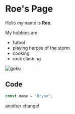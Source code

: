 # Roe's Page

Hello _my_ name is **Roe**.

My hobbies are

- futbol
- playing heroes of the storm
- cooking
- rock climbing

![goku](https://static.wikia.nocookie.net/p__/images/8/81/Goku_Super_Hero_Infobox.png/revision/latest?cb=20220220034848&path-prefix=protagonist)

## Code

```js
const name = "Bryan";
```

another change!
